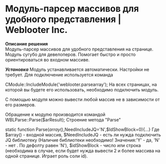 # Модуль-парсер массивов для удобного представления | Weblooter Inc.

**Описание решения**  
Модуль-парсер массивов для удобного представления на странице.
Модуль сугубо для девелоперов.
Помогает быстро и просто ориентироваться во входном массиве.

***Установка***
Модуль устанавливается автоматически.
Настройки не требует.
Для подключение используется команда

CModule::IncludeModule('weblooter.parsearray');
На всех страницах, на которой вы будете его использовать, необходимо подключить модуль.

С помощью модуля можно вывести любой массив не в зависимости от его размеров.

Обращение к модулю производится командой
WBLParse::Parse($arResult);
Строение метода "Parse"

static function Parse($array(),$NeedIncludeJQ='N',$IdShowBlock=0){...}
Где $array() - входной массив, $NeedIncludeJQ - есть ли нужда подключить JQ библиотеку (Наличие библиотеки необходимо! Значения:'Y' - да, 'N' - нет . По дефолту равен 'N'), $idShowBlock - число или строка (необходима в случае, если будет нужда вывести 2 и более массива на одной странице. Играет роль соли id).